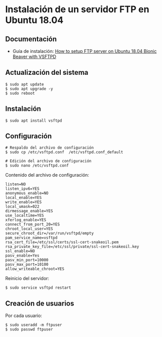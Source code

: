 # Instalación de un servidor FTP en Ubuntu 18.04

## Documentación
* Guía de instalación: [How to setup FTP server on Ubuntu 18.04 Bionic Beaver with VSFTPD](https://linuxconfig.org/how-to-setup-ftp-server-on-ubuntu-18-04-bionic-beaver-with-vsftpd)

## Actualización del sistema
```terminal
$ sudo apt update
$ sudo apt upgrade -y
$ sudo reboot
```

## Instalación
```terminal
$ sudo apt install vsftpd
```

## Configuración
```terminal
# Respaldo del archivo de configuración
$ sudo cp /etc/vsftpd.conf  /etc/vsftpd.conf_default

# Edición del archivo de configuración
$ sudo nano /etc/vsftpd.conf
```

Contenido del archivo de configuración:
```
listen=NO
listen_ipv6=YES
anonymous_enable=NO
local_enable=YES
write_enable=YES
local_umask=022
dirmessage_enable=YES
use_localtime=YES
xferlog_enable=YES
connect_from_port_20=YES
chroot_local_user=YES
secure_chroot_dir=/var/run/vsftpd/empty
pam_service_name=vsftpd
rsa_cert_file=/etc/ssl/certs/ssl-cert-snakeoil.pem
rsa_private_key_file=/etc/ssl/private/ssl-cert-snakeoil.key
ssl_enable=NO
pasv_enable=Yes
pasv_min_port=10000
pasv_max_port=10100
allow_writeable_chroot=YES
```

Reinicio del servidor:
```terminal
$ sudo service vsftpd restart
```

## Creación de usuarios

Por cada usuario:
```terminal
$ sudo useradd -m ftpuser
$ sudo passwd ftpuser
```

